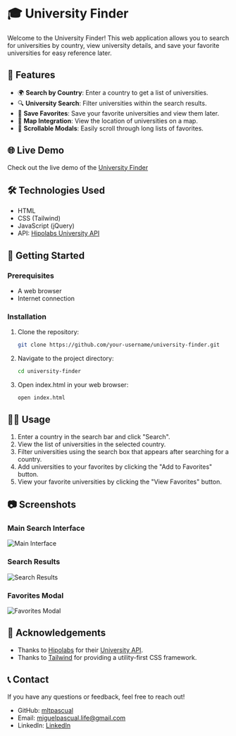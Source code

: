 # 🎓 University Finder

Welcome to the University Finder! This web application allows you to search for universities by country, view university details, and save your favorite universities for easy reference later.

## 🌟 Features

- 🌍 **Search by Country**: Enter a country to get a list of universities.
- 🔍 **University Search**: Filter universities within the search results.
- 💾 **Save Favorites**: Save your favorite universities and view them later.
- 📍 **Map Integration**: View the location of universities on a map.
- 📜 **Scrollable Modals**: Easily scroll through long lists of favorites.

## 🌐 Live Demo
Check out the live demo of the [University Finder](https://mltpascual.github.io/UniversityFinder/)

## 🛠️ Technologies Used

- HTML
- CSS (Tailwind)
- JavaScript (jQuery)
- API: [Hipolabs University API](http://universities.hipolabs.com/)

## 🚀 Getting Started

### Prerequisites

- A web browser
- Internet connection

### Installation

1. Clone the repository:
   ```bash
   git clone https://github.com/your-username/university-finder.git

2. Navigate to the project directory:
   ```bash
   cd university-finder

3. Open index.html in your web browser:
   ```bash
   open index.html
## 🧑‍💻 Usage

1. Enter a country in the search bar and click "Search".
2. View the list of universities in the selected country.
3. Filter universities using the search box that appears after searching for a country.
4. Add universities to your favorites by clicking the "Add to Favorites" button.
5. View your favorite universities by clicking the "View Favorites" button.

## 📷 Screenshots
### Main Search Interface
![Main Interface](./images/main-interface.png)

### Search Results
![Search Results](./images/search-results.png)

### Favorites Modal
![Favorites Modal](./images/favorites-modal.png)


## 🙏 Acknowledgements
- Thanks to [Hipolabs](https://hipolabs.com/) for their [University API](http://universities.hipolabs.com/).
- Thanks to [Tailwind](https://tailwindcss.com/) for providing a utility-first CSS framework.
## 📞 Contact
If you have any questions or feedback, feel free to reach out!

- GitHub: [mltpascual](https://github.com/mltpascual)
- Email: miguelpascual.life@gmail.com
- LinkedIn: [LinkedIn](https://www.linkedin.com/in/mltpascual/)

   
